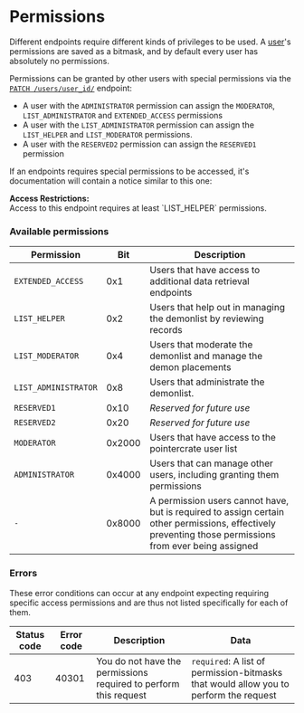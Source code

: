 <div class='panel fade js-scroll-anim' data-anim='fade'>

# Permissions

Different endpoints require different kinds of privileges to be used.
A [user](/documentation/objects/#user)'s permissions are saved as a bitmask, and by default every user has absolutely no permissions.

Permissions can be granted by other users with special permissions via the [`PATCH /users/user_id/`](/documentation/users/#patch-user) endpoint:

- A user with the `ADMINISTRATOR` permission can assign the `MODERATOR`, `LIST_ADMINISTRATOR` and `EXTENDED_ACCESS` permissions
- A user with the `LIST_ADMINISTRATOR` permission can assign the `LIST_HELPER` and `LIST_MODERATOR` permissions.
- A user with the `RESERVED2` permission can assign the `RESERVED1` permission

If an endpoints requires special permissions to be accessed, it's documentation will contain a notice similar to this one:

<div class='info-dark-grey'>
<b>Access Restrictions:</b><br>
Access to this endpoint requires at least `LIST_HELPER` permissions.
</div>

### Available permissions

| Permission           | Bit    | Description                                                                                                                                            |
| -------------------- | ------ | ------------------------------------------------------------------------------------------------------------------------------------------------------ |
| `EXTENDED_ACCESS`    | 0x1    | Users that have access to additional data retrieval endpoints                                                                                          |
| `LIST_HELPER`        | 0x2    | Users that help out in managing the demonlist by reviewing records                                                                                     |
| `LIST_MODERATOR`     | 0x4    | Users that moderate the demonlist and manage the demon placements                                                                                      |
| `LIST_ADMINISTRATOR` | 0x8    | Users that administrate the demonlist.                                                                                                                 |
| `RESERVED1`          | 0x10   | _Reserved for future use_                                                                                                                              |
| `RESERVED2`          | 0x20   | _Reserved for future use_                                                                                                                              |
| `MODERATOR`          | 0x2000 | Users that have access to the pointercrate user list                                                                                                   |
| `ADMINISTRATOR`      | 0x4000 | Users that can manage other users, including granting them permissions                                                                                 |
| `-`                  | 0x8000 | A permission users cannot have, but is required to assign certain other permissions, effectively preventing those permissions from ever being assigned |

### Errors

These error conditions can occur at any endpoint expecting requiring specific access permissions and are thus not listed specifically for each of them.

| Status code | Error code | Description                                                      | Data                                                                                  |
| ----------- | ---------- | ---------------------------------------------------------------- | ------------------------------------------------------------------------------------- |
| 403         | 40301      | You do not have the permissions required to perform this request | `required`: A list of permission-bitmasks that would allow you to perform the request |

</div>
